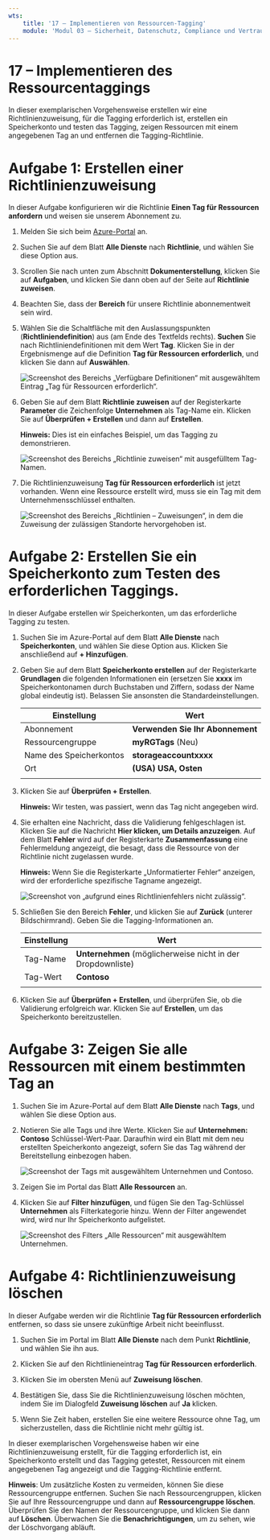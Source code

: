 ```yaml
---
wts:
    title: '17 – Implementieren von Ressourcen-Tagging'
    module: 'Modul 03 – Sicherheit, Datenschutz, Compliance und Vertrauen'
---
```

# 17 – Implementieren des Ressourcentaggings

In dieser exemplarischen Vorgehensweise erstellen wir eine Richtlinienzuweisung, für die Tagging erforderlich ist, erstellen ein Speicherkonto und testen das Tagging, zeigen Ressourcen mit einem angegebenen Tag an und entfernen die Tagging-Richtlinie.

# Aufgabe 1: Erstellen einer Richtlinienzuweisung

In dieser Aufgabe konfigurieren wir die Richtlinie **Einen Tag für Ressourcen anfordern** und weisen sie unserem Abonnement zu. 

1. Melden Sie sich beim [Azure-Portal](https://portal.azure.com) an.

2. Suchen Sie auf dem Blatt **Alle Dienste** nach **Richtlinie**, und wählen Sie diese Option aus.

3. Scrollen Sie nach unten zum Abschnitt **Dokumenterstellung**, klicken Sie  auf **Aufgaben**, und klicken Sie dann oben auf der Seite auf **Richtlinie zuweisen**.

4. Beachten Sie, dass der **Bereich** für unsere Richtlinie abonnementweit sein wird. 

5. Wählen Sie die Schaltfläche mit den Auslassungspunkten (**Richtliniendefinition**) aus (am Ende des Textfelds rechts). **Suchen** Sie nach Richtliniendefinitionen mit dem Wert **Tag**. Klicken Sie in der Ergebnismenge auf die Definition  **Tag für Ressourcen erforderlich**, und klicken Sie dann auf **Auswählen**.

   ![Screenshot des Bereichs „Verfügbare Definitionen“ mit ausgewähltem Eintrag „Tag für Ressourcen erforderlich“.](../images/1701.png)

6. Geben Sie auf dem Blatt **Richtlinie zuweisen** auf der Registerkarte **Parameter** die Zeichenfolge **Unternehmen** als Tag-Name ein. Klicken Sie auf **Überprüfen + Erstellen** und dann auf **Erstellen**.

    **Hinweis:** Dies ist ein einfaches Beispiel, um das Tagging zu demonstrieren. 

    ![Screenshot des Bereichs „Richtlinie zuweisen“ mit ausgefülltem Tag-Namen.](../images/1702.png)

7. Die Richtlinienzuweisung **Tag für Ressourcen erforderlich** ist jetzt vorhanden. Wenn eine Ressource erstellt wird, muss sie ein Tag mit dem Unternehmensschlüssel enthalten.

   ![Screenshot des Bereichs „Richtlinien – Zuweisungen“, in dem die Zuweisung der zulässigen Standorte hervorgehoben ist.](../images/1703.png)

# Aufgabe 2: Erstellen Sie ein Speicherkonto zum Testen des erforderlichen Taggings.

In dieser Aufgabe erstellen wir Speicherkonten, um das erforderliche Tagging zu testen. 

1. Suchen Sie im Azure-Portal auf dem Blatt **Alle Dienste** nach **Speicherkonten**, und wählen Sie diese Option aus. Klicken Sie anschließend auf **+ Hinzufügen**.

2. Geben Sie auf dem Blatt **Speicherkonto erstellen** auf der Registerkarte **Grundlagen** die folgenden Informationen ein (ersetzen Sie **xxxx** im Speicherkontonamen durch Buchstaben und Ziffern, sodass der Name global eindeutig ist). Belassen Sie ansonsten die Standardeinstellungen.

    | Einstellung | Wert | 
    | --- | --- |
    | Abonnement | **Verwenden Sie Ihr Abonnement** |
    | Ressourcengruppe | **myRGTags** (Neu) |
    | Name des Speicherkontos | **storageaccountxxxx** |
    | Ort | **(USA) USA, Osten** |
    | | |

3. Klicken Sie auf **Überprüfen + Erstellen**. 

    **Hinweis:** Wir testen, was passiert, wenn das Tag nicht angegeben wird. 

4. Sie erhalten eine Nachricht, dass die Validierung fehlgeschlagen ist. Klicken Sie auf die Nachricht **Hier klicken, um Details anzuzeigen**. Auf dem Blatt **Fehler** wird auf der Registerkarte **Zusammenfassung** eine Fehlermeldung angezeigt, die besagt, dass die Ressource von der Richtlinie nicht zugelassen wurde.

    **Hinweis:** Wenn Sie die Registerkarte „Unformatierter Fehler“ anzeigen, wird der erforderliche spezifische Tagname angezeigt. 

    ![Screenshot von „aufgrund eines Richtlinienfehlers nicht zulässig“.](../images/1704.png)

5. Schließen Sie den Bereich **Fehler**, und klicken Sie auf **Zurück** (unterer Bildschirmrand). Geben Sie die Tagging-Informationen an. 

    | Einstellung | Wert | 
    | --- | --- |
    | Tag-Name | **Unternehmen** (möglicherweise nicht in der Dropdownliste) |
    | Tag-Wert | **Contoso** |
    | | |

6. Klicken Sie auf **Überprüfen + Erstellen**, und überprüfen Sie, ob die Validierung erfolgreich war. Klicken Sie auf **Erstellen**, um das Speicherkonto bereitzustellen. 

# Aufgabe 3: Zeigen Sie alle Ressourcen mit einem bestimmten Tag an

1. Suchen Sie im Azure-Portal auf dem Blatt **Alle Dienste** nach **Tags**, und wählen Sie diese Option aus.

2. Notieren Sie alle Tags und ihre Werte. Klicken Sie auf **Unternehmen: Contoso** Schlüssel-Wert-Paar. Daraufhin wird ein Blatt mit dem neu erstellten Speicherkonto angezeigt, sofern Sie das Tag während der Bereitstellung einbezogen haben. 

   ![Screenshot der Tags mit ausgewähltem Unternehmen und Contoso.](../images/1705.png)

3. Zeigen Sie im Portal das Blatt **Alle Ressourcen** an.

4. Klicken Sie auf **Filter hinzufügen**, und fügen Sie den Tag-Schlüssel **Unternehmen** als Filterkategorie hinzu. Wenn der Filter angewendet wird, wird nur Ihr Speicherkonto aufgelistet.

    ![Screenshot des Filters „Alle Ressourcen“ mit ausgewähltem Unternehmen.](../images/1706.png)

# Aufgabe 4: Richtlinienzuweisung löschen

In dieser Aufgabe werden wir die Richtlinie **Tag für Ressourcen erforderlich** entfernen, so dass sie unsere zukünftige Arbeit nicht beeinflusst. 

1. Suchen Sie im Portal im Blatt **Alle Dienste** nach dem Punkt **Richtlinie**, und wählen Sie ihn aus.

2. Klicken Sie auf den Richtlinieneintrag **Tag für Ressourcen erforderlich**.

3. Klicken Sie im obersten Menü auf **Zuweisung löschen**.

4. Bestätigen Sie, dass Sie die Richtlinienzuweisung löschen möchten, indem Sie im Dialogfeld **Zuweisung löschen** auf **Ja** klicken.

5. Wenn Sie Zeit haben, erstellen Sie eine weitere Ressource ohne Tag, um sicherzustellen, dass die Richtlinie nicht mehr gültig ist.

In dieser exemplarischen Vorgehensweise haben wir eine Richtlinienzuweisung erstellt, für die Tagging erforderlich ist, ein Speicherkonto erstellt und das Tagging getestet, Ressourcen mit einem angegebenen Tag angezeigt und die Tagging-Richtlinie entfernt.


**Hinweis**: Um zusätzliche Kosten zu vermeiden, können Sie diese Ressourcengruppe entfernen. Suchen Sie nach Ressourcengruppen, klicken Sie auf Ihre Ressourcengruppe und dann auf **Ressourcengruppe löschen**. Überprüfen Sie den Namen der Ressourcengruppe, und klicken Sie dann auf **Löschen**. Überwachen Sie die **Benachrichtigungen**, um zu sehen, wie der Löschvorgang abläuft.
